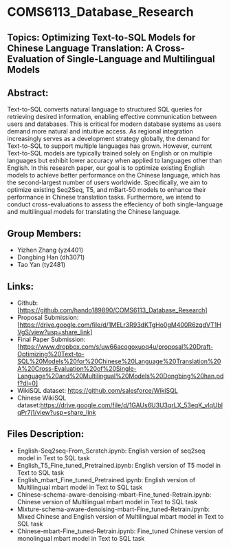 # COMS6113_Database_Research

## Topics: Optimizing Text-to-SQL Models for Chinese Language Translation: A Cross-Evaluation of Single-Language and Multilingual Models

## Abstract:
Text-to-SQL converts natural language to structured SQL queries for retrieving desired information, enabling effective communication between users and databases. This is critical for modern database systems as users demand more natural and intuitive access. As regional integration increasingly serves as a development strategy globally, the demand for Text-to-SQL to support multiple languages has grown. However, current Text-to-SQL models are typically trained solely on English or on multiple languages but exhibit lower accuracy when applied to languages other than English. In this research paper, our goal is to optimize existing English models to achieve better performance on the Chinese language, which has the second-largest number of users worldwide. Specifically, we aim to optimize existing Seq2Seq, T5, and mBart-50 models to enhance their performance in Chinese translation tasks. Furthermore, we intend to conduct cross-evaluations to assess the effeciency of both single-language and multilingual models for translating the Chinese language.

## Group Members:
- Yizhen Zhang (yz4401)
- Dongbing Han (dh3071)
- Tao Yan (ty2481)

## Links:
- Github: [https://github.com/hando189890/COMS6113_Database_Research]
- Proposal Submission: [https://drive.google.com/file/d/1MELr3R93dKTgHo0gM400R6zqdVT1HVgS/view?usp=share_link]
- Final Paper Submission: [https://www.dropbox.com/s/uw66acogoxuoq4u/proposal%20Draft-Optimizing%20Text-to-SQL%20Models%20for%20Chinese%20Language%20Translation%20A%20Cross-Evaluation%20of%20Single-Language%20and%20Multilingual%20Models%20Dongbing%20han.pdf?dl=0]
- WikiSQL dataset: https://github.com/salesforce/WikiSQL
- Chinese WikiSQL dataset:https://drive.google.com/file/d/1GAUs6U3U3qrLX_53eqK_vlqUblqPr7j1/view?usp=share_link


## Files Description:
- English-Seq2seq-From_Scratch.ipynb: English version of seq2seq model in Text to SQL task
- English_T5_Fine_tuned_Pretrained.ipynb: English version of T5 model in Text to SQL task
- English_mbart_Fine_tuned_Pretrained.ipynb: English version of Multilingual mbart model in Text to SQL task  
- Chinese-schema-aware-denoising-mbart-Fine_tuned-Retrain.ipynb: Chinese version of Multilingual mbart model in Text to SQL task 
- Mixture-schema-aware-denoising-mbart-Fine_tuned-Retrain.ipynb: Mixed Chinese and English version of Multilingual mbart model in Text to SQL task 
- Chinese-mbart-Fine_tuned-Retrain.ipynb: Fine_tuned Chinese version of monolingual mbart model in Text to SQL task



